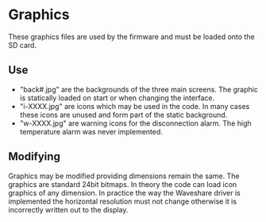 Graphics
==================================

These graphics files are used by the firmware and must be loaded onto the SD card. 

Use
-------------------
- "back#.jpg" are the backgrounds of the three main screens. The graphic is statically loaded on start or when changing the interface. 
- "i-XXXX.jpg" are icons which may be used in the code. In many cases these icons are unused and form part of the static background.
- "w-XXXX.jpg" are warning icons for the disconnection alarm. The high temperature alarm was never implemented. 

Modifying
-------------------
Graphics may be modified providing dimensions remain the same. The graphics are standard 24bit bitmaps. In theory the code can load icon graphics of any dimension. In practice the way the Waveshare driver is implemented the horizontal resolution must not change otherwise it is incorrectly written out to the display. 

